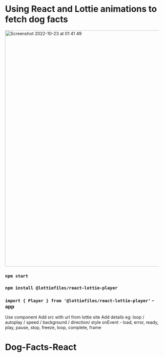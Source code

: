 # Using React and Lottie animations to fetch dog facts

<img width="774" alt="Screenshot 2022-10-23 at 01 41 49" src="https://user-images.githubusercontent.com/79761202/197367733-f72edcfd-4c63-4fec-857b-7d8ec648ac35.png">

### `npm start`
### `npm install @lottiefiles/react-lottie-player`
### `import { Player } from '@lottiefiles/react-lottie-player'` - app

Use component <player/>
Add src with url from lottie site
Add details eg:
loop / autoplay / speed / background / direction/ style 
onEvent - load, error, ready, play, pause, stop, freeze, loop, complete, frame

# Dog-Facts-React
